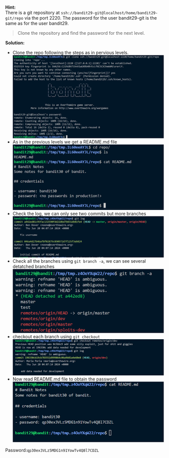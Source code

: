 **Hint:**<br>
There is a git repository at ```ssh://bandit29-git@localhost/home/bandit29-git/repo``` via the port 2220. The password for the user bandit29-git is the same as for the user bandit29.

> Clone the repository and find the password for the next level.

**Solution:**<br>
- Clone the repo following the steps as in pervious levels.
![alt text](image.png)
- As in the previous levels we get a README.md file
![alt text](image-1.png)
- Check the log, we can only see two commits but more branches
![alt text](image-2.png)
- Check all the branches using ```git branch -a```, we can see several detatched branches
![alt text](image-3.png)
- checkout each branch using ```git checkout``` 
![alt text](image-4.png)
- Now read README.md file to obtain the password
![alt text](image-5.png)

Password:```qp30ex3VLz5MDG1n91YowTv4Q8l7CDZL```